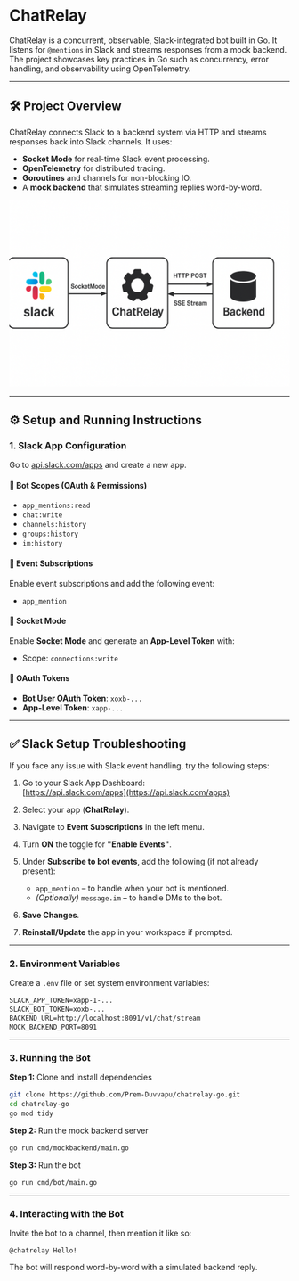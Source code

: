 # ChatRelay

ChatRelay is a concurrent, observable, Slack-integrated bot built in Go. It listens for `@mentions` in Slack and streams responses from a mock backend. The project showcases key practices in Go such as concurrency, error handling, and observability using OpenTelemetry.

---

## 🛠️ Project Overview

ChatRelay connects Slack to a backend system via HTTP and streams responses back into Slack channels. It uses:

- **Socket Mode** for real-time Slack event processing.
- **OpenTelemetry** for distributed tracing.
- **Goroutines** and channels for non-blocking IO.
- A **mock backend** that simulates streaming replies word-by-word.

![ChatRelay Architecture](architecture.png)



---

## ⚙️ Setup and Running Instructions

### 1. Slack App Configuration

Go to [api.slack.com/apps](https://api.slack.com/apps) and create a new app.

#### 🔐 Bot Scopes (OAuth & Permissions)

- `app_mentions:read`
- `chat:write`
- `channels:history`
- `groups:history`
- `im:history`

#### 📡 Event Subscriptions

Enable event subscriptions and add the following event:

- `app_mention`

#### 🧩 Socket Mode

Enable **Socket Mode** and generate an **App-Level Token** with:

- Scope: `connections:write`

#### 🔑 OAuth Tokens

- **Bot User OAuth Token**: `xoxb-...`
- **App-Level Token**: `xapp-...`

---

## ✅ Slack Setup Troubleshooting

If you face any issue with Slack event handling, try the following steps:

1. Go to your Slack App Dashboard:  
   [https://api.slack.com/apps](https://api.slack.com/apps)

2. Select your app (**ChatRelay**).

3. Navigate to **Event Subscriptions** in the left menu.

4. Turn **ON** the toggle for **"Enable Events"**.

5. Under **Subscribe to bot events**, add the following (if not already present):
   - `app_mention` – to handle when your bot is mentioned.
   - *(Optionally)* `message.im` – to handle DMs to the bot.

6. **Save Changes**.

7. **Reinstall/Update** the app in your workspace if prompted.

---

### 2. Environment Variables

Create a `.env` file or set system environment variables:

```env
SLACK_APP_TOKEN=xapp-1-...
SLACK_BOT_TOKEN=xoxb-...
BACKEND_URL=http://localhost:8091/v1/chat/stream
MOCK_BACKEND_PORT=8091

```

---

### 3. Running the Bot

**Step 1:** Clone and install dependencies

```bash
git clone https://github.com/Prem-Duvvapu/chatrelay-go.git
cd chatrelay-go
go mod tidy
```

**Step 2:** Run the mock backend server

```bash
go run cmd/mockbackend/main.go
```

**Step 3:** Run the bot

```bash
go run cmd/bot/main.go
```

---

### 4. Interacting with the Bot

Invite the bot to a channel, then mention it like so:

```
@chatrelay Hello!
```

The bot will respond word-by-word with a simulated backend reply.

